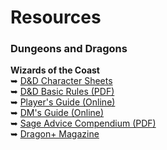 # Resources

### Dungeons and Dragons

**Wizards of the Coast**
<br />&#x27A5; [D&D Character Sheets](https://dnd.wizards.com/articles/features/character_sheets)
<br />&#x27A5; [D&D Basic Rules (PDF)](https://dnd.wizards.com/articles/features/basicrules)
<br />&#x27A5; [Player's Guide (Online)](https://dnd.wizards.com/products/tabletop/players-basic-rules)
<br />&#x27A5; [DM's Guide (Online)](https://dnd.wizards.com/products/tabletop/dm-basic-rules)
<br />&#x27A5; [Sage Advice Compendium (PDF)](https://media.wizards.com/2019/dnd/downloads/SA-Compendium.pdf)
<br />&#x27A5; [Dragon+ Magazine](https://dnd.dragonmag.com/)

